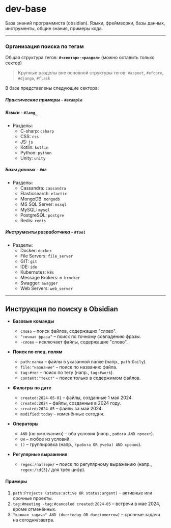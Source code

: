 # dev-base

База знаний программиста (obsidian). 
Языки, фреймворки, базы данных, инструменты, общие знания, примеры кода.

---
### Организация поиска по тегам

Общая структура тегов: **`#<сектор>-<раздел>`** (можно оставить только сектор)

> Крупные разделы вне основной структуры тегов: `#aspnet`, `#efcore`, `#django`, `#flask`

В базе представлены следующие сектора:

##### **Практические примеры** - `#example`

##### **Языки** - `#lang_`
- Разделы:
	- C-sharp: `csharp`
	- CSS: `css`
	- JS: `js`
	- Kotlin: `kotlin`
	- Python: `python`
	- Unity: `unity`
##### **Базы данных** - `#db`
- Разделы:
	- Cassandra: `cassandra`
	- Elasticsearch: `elactic`
	- MongoDB: `mongodb`
	- MS SQL Server: `mssql`
	- MySQL: `mysql`
	- PostgreSQL: `postgre`
	- Redis: `redis`

##### **Инструменты разработчика** - `#tool`
- Разделы:
	- Docker: `docker`
	- File Servers: `file_server`
	- GIT: `git`
	- IDE: `ide`
	- Kubernutes: `k8s`
	- Message Brokers: `m_brocker`
	- Swagger: `swagger`
	- Web Servers: `web_server`

---
## Инструкция по поиску в **Obsidian**

- **Базовые команды**  
	- `слово` – поиск файлов, содержащих "слово".  
	- `"точная фраза"` – поиск по точному совпадению фразы.  
	- `-слово` – исключает файлы, содержащие "слово".  

- **Поиск по спец. полям**  
	- `path:папка` – файлы в указанной папке (напр., `path:Daily`).  
	- `file:"название"` – поиск по названию файла.  
	- `tag:#тег` – поиск по тегу (напр., `tag:#work`).  
	- `content:"текст"` – поиск только в содержимом файлов.  

- **Фильтры по дате**  
	- `created:2024-05-01` – файлы, созданные 1 мая 2024.  
	- `created:2024` – файлы, созданные в 2024 году.  
	- `created:2024-05` – файлы за май 2024.  
	- `modified:today` – изменённые сегодня.  

- **Операторы**  
	- `AND` (по умолчанию) – оба условия (напр., `работа AND проект`).  
	- `OR` – любое из условий.  
	- `()` – группировка (напр., `(работа OR учеба) AND срочно`).  

- **Регулярные выражения**  
	- `regex:/паттерн/` – поиск по регулярному выражению (напр., `regex:/\d{3}/` для трёх цифр).  

#### Примеры  
1. `path:Projects (status:active OR status:urgent)` – активные или срочные проекты.  
2. `tag:#meeting -tag:#canceled created:2024-05` – встречи в мае 2024, кроме отменённых.  
3. `"важная задача" AND (due:today OR due:tomorrow)` – срочные задачи на сегодня/завтра.  
